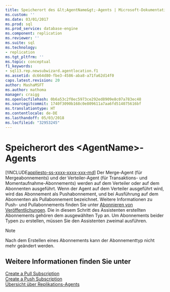 ```yaml
---
title: Speicherort des &lt;AgentName&gt;-Agents | Microsoft-Dokumentation
ms.custom: ''
ms.date: 03/01/2017
ms.prod: sql
ms.prod_service: database-engine
ms.component: replication
ms.reviewer: ''
ms.suite: sql
ms.technology:
- replication
ms.tgt_pltfrm: ''
ms.topic: conceptual
f1_keywords:
- sql13.rep.newsubwizard.agentlocation.f1
ms.assetid: dc664d80-fbe3-4586-aba8-a71fa62d14f0
caps.latest.revision: 20
author: MashaMSFT
ms.author: mathoma
manager: craigg
ms.openlocfilehash: 0b6a53c2f0ec5973ce292ed8909e8c07a783ec48
ms.sourcegitcommit: 1740f3090b168c0e809611a7aa6fd514075616bf
ms.translationtype: HT
ms.contentlocale: de-DE
ms.lasthandoff: 05/03/2018
ms.locfileid: "32953245"
---
```

# <a name="ltagentnamegt-agent-location"></a>Speicherort des &lt;AgentName&gt;-Agents
[!INCLUDE[appliesto-ss-xxxx-xxxx-xxx-md](../../includes/appliesto-ss-xxxx-xxxx-xxx-md.md)]
  Der Merge-Agent (für Mergeabonnements) und der Verteiler-Agent (für Transaktions- und Momentaufnahme-Abonnements) werden auf dem Verteiler oder auf dem Abonnenten ausgeführt. Wenn der Agent auf dem Verteiler ausgeführt wird, wird das Abonnement als Pushabonnement, und bei Ausführung auf dem Abonnenten als Pullabonnement bezeichnet. Weitere Informationen zu Push- und Pullabonnements finden Sie unter [Abonnieren von Veröffentlichungen](../../relational-databases/replication/subscribe-to-publications.md). Die in diesem Schritt des Assistenten erstellten Abonnements gehören dem ausgewählten Typ an. Um Abonnements beider Typen zu erstellen, müssen Sie den Assistenten zweimal ausführen.  
  
> [!NOTE]  
>  Nach dem Erstellen eines Abonnements kann der Abonnementtyp nicht mehr geändert werden.  
  
## <a name="see-also"></a>Weitere Informationen finden Sie unter  
 [Create a Pull Subscription](../../relational-databases/replication/create-a-pull-subscription.md)   
 [Create a Push Subscription](../../relational-databases/replication/create-a-push-subscription.md)   
 [Übersicht über Replikations-Agents](../../relational-databases/replication/agents/replication-agents-overview.md)  
  
  
